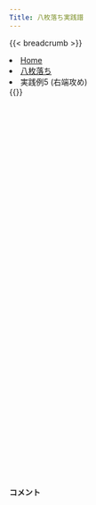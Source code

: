 ```yaml
---
Title: 八枚落ち実践譜
---
```

{{< breadcrumb >}}
  <li class="breadcrumb-item"><a href="/shogi-beginners/">Home</a></li>
  <li class="breadcrumb-item"><a href="/shogi-beginners/8mai/">八枚落ち</a></li>
  <li class="breadcrumb-item active" aria-current="page">実践例5 (右端攻め)</li>
{{</ breadcrumb >}}
<div class="row pt-3">
  <div class="col-lg-1"></div>
  <div class="col-sm" tabindex="-1">
    <script id="example-kif" type="kif">
手合割：八枚落ち
下手：上手
上手：下手
手数----指手---------消費時間--
*<ruby>右端<rt>みぎはし</rt></ruby><ruby>攻<rt>せ</rt></ruby>めの<ruby>勝<rt>か</rt></ruby>ち<ruby>方<rt>かた</rt></ruby>をおぼえましょう。
*<div class="text-center"><img class="img-fluid pt-3 w-50" src="/shogi-beginners/img/cat11.webp"></div>
   1 ７二金(61)
   2 ７六歩(77)
   3 ４二玉(51)
   4 １六歩(17)
   5 ３二金(41)
   6 １五歩(16)
*<ruby>右端<rt>みぎはし</rt></ruby>から<ruby>攻<rt>せ</rt></ruby>めるのもシンプルながら<ruby>有力<rt>ゆうりょく</rt></ruby>です。
   7 ２四歩(23)
*<ruby>問題<rt>もんだい</rt></ruby>: <ruby>次<rt>つぎ</rt></ruby>の<ruby>手<rt>て</rt></ruby>を<ruby>考<rt>かんが</rt></ruby>えてみましょう。
*<div><img class="img-fluid" src="/shogi-beginners/img/cat2.webp"></div>
   8 １七香(19)
*☖<ruby>２四<rt>にーよん</rt></ruby><ruby>歩<rt>ふ</rt></ruby>を見て☗<ruby>２六<rt>にーろく</rt></ruby><ruby>歩<rt>ふ</rt></ruby>も<ruby>有力<rt>ゆうりょく</rt></ruby>ですが、この<ruby>手<rt>て</rt></ruby>のほうがわかりやすいです。
   9 ２三金(32)
  10 １八飛(28)
  11 ４四歩(43)
  12 １四歩(15)
  13 同　歩(13)
  14 同　香(17)
  15 ３二玉(42)
  16 １三香成(14)
  17 ３四金(23)
*<ruby>問題<rt>もんだい</rt></ruby>: <ruby>次<rt>つぎ</rt></ruby>の<ruby>手<rt>て</rt></ruby>を<ruby>考<rt>かんが</rt></ruby>えてみましょう。
*<div><img class="img-fluid" src="/shogi-beginners/img/cat2.webp"></div>
  18 １二成香(13)
*☗<ruby>１三<rt>いちさん</rt></ruby><ruby>飛成<rt>ひなり</rt></ruby>を<ruby>作<rt>つく</rt></ruby>る☗<ruby>１二<rt>いちにー</rt></ruby><ruby>成香<rt>なりきょう</rt></ruby>が<ruby>正解<rt>せいかい</rt></ruby>です。
  19 ４三玉(32)
*<ruby>上手<rt>うわて</rt></ruby>は<ruby>端<rt>はし</rt></ruby>が<ruby>受<rt>う</rt></ruby>からないため<ruby>王<rt>おう</rt></ruby>を<ruby>逃<rt>に</rt></ruby>げます。
  20 ２二成香(12)
  21 ６四歩(63)
  22 ２三成香(22)
  23 ５四玉(43)
  24 １三飛成(18)
  25 ４五金(34)
  26 ３三成香(23)
  27 ３六歩打
*<ruby>問題<rt>もんだい</rt></ruby>: <ruby>次<rt>つぎ</rt></ruby>の<ruby>手<rt>て</rt></ruby>を<ruby>考<rt>かんが</rt></ruby>えてみましょう。
*<div><img class="img-fluid" src="/shogi-beginners/img/cat2.webp"></div>
  28 同　歩(37)
*<ruby>上手<rt>うわて</rt></ruby>の<ruby>攻<rt>せ</rt></ruby>めはていねいに<ruby>応<rt>おう</rt></ruby>じておくのが<ruby>安全<rt>あんぜん</rt></ruby>です。☖<ruby>同金<rt>どうきん</rt></ruby>には☗<ruby>３八金<rt>さんはちきん</rt></ruby>としましょう。
  29 ７一金(72)
  30 ４三成香(33)
  31 ８四歩(83)
  32 ５三成香(43)
  33 ６五玉(54)
  34 ６三成香(53)
  35 ７六玉(65)
*<ruby>問題<rt>もんだい</rt></ruby>: <ruby>次<rt>つぎ</rt></ruby>の<ruby>手<rt>て</rt></ruby>を<ruby>考<rt>かんが</rt></ruby>えてみましょう。
*<div><img class="img-fluid" src="/shogi-beginners/img/cat2.webp"></div>
  36 ５三龍(13)
*<ruby>手<rt>て</rt></ruby>が<ruby>広<rt>ひろ</rt></ruby>いですが<ruby>龍<rt>りゅう</rt></ruby>の<ruby>力<rt>ちから</rt></ruby>をいかして<ruby>攻<rt>せ</rt></ruby>めるのがいいです。
  37 ５六歩打
  38 ５八金(49)
*☗<ruby>同歩<rt>どうふ</rt></ruby>でもいいです。
  39 ５七歩成(56)
  40 同　金(58)
  41 ５八歩打
  42 同　金(57)
  43 ３六金(45)
  44 ６四龍(53)
  45 ５七歩打
  46 同　金(58)
  47 ８五玉(76)
  48 ６六角(88)
  49 ７四歩(73)
  50 ７三成香(63)
  51 ９五玉(85)
  52 ７四龍(64)
  53 ２五歩(24)
  54 ８四龍(74)
  55 投了
*<a href="/shogi-beginners/8mai/example6/">
*<ruby>次<rt>つぎ</rt></ruby>の<ruby>棋譜<rt>きふ</rt></ruby>を<ruby>見<rt>み</rt></ruby>よう！
*<div class="text-center"><img class="img-fluid pt-3 w-50" src="/shogi-beginners/img/cat1.webp"></div></a>
まで54手で下手の勝ち
    </script>
    <svg id="example" xmlns="http://www.w3.org/2000/svg" viewBox="0,0,400,540"></svg>
  </div>
  <div class="col-sm">
    <h4 class="pt-3">コメント</h4>
    <div id="comment"></div>
  </div>
  <div class="col-lg-1"></div>
</div>
